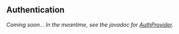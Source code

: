 ## Authentication

*Coming soon... In the meantime, see the javadoc for [AuthProvider].*

[AuthProvider]: http://docs.datastax.com/en/drivers/java/3.0/com/datastax/driver/core/AuthProvider.html